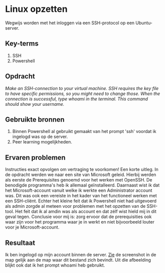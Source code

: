 # Linux opzetten
Wegwijs worden met het inloggen via een SSH-protocol op een Ubuntu-server. 

## Key-terms
1. SSH 
2. Powershell


## Opdracht 
*Make an SSH-connection to your virtual machine. SSH requires the key file to have specific permissions, so you might need to change those.
When the connection is successful, type whoami in the terminal. This command should show your username.*
## Gebruikte bronnen
1. Binnen Powershell al gebruikt gemaakt van het prompt 'ssh' voordat ik ingelogd was op de server. 
2. Peer learning mogelijkheden. 

## Ervaren problemen
Instructies exact opvolgen om vertraging te voorkomen! Een korte uitleg. In de opdracht werden we naar een site van Microsoft geleid. Hierbij werden als eerste de Prerequisites genoemd voor het werken met OpenSSH. De benodigde programma's heb ik allemaal geïnstalleerd. Daarnaast wist ik dat het Microsoft-account vanuit welke ik werkte een Administrator account was. Dit was ook een vereiste in het kader van het functioneel werken met een SSH-cliënt. Echter het kleine feit dat ik Powershell niet had uitgevoerd als admin zorgde al meteen voor problemen met het opzetten van de SSH-tool. Het feit dat ik al amdin was als account en dat zélf wist hield mij in dit geval tegen. Conclusie voor mij is: zorg ervoor dat de prerequisities ook waar zijn voor het programma waar je in werkt en niet bijvoorbeeld louter voor je Microsoft-account. 
## Resultaat
Ik ben ingelogd op mijn account binnen de server. [Zie](./Whoami_Vincent_.PNG) de screenshot in de map gelijk aan de map waar dit bestand zich bevindt. Uit die afbeelding blijkt ook dat ik het prompt whoami heb gebruikt. 

